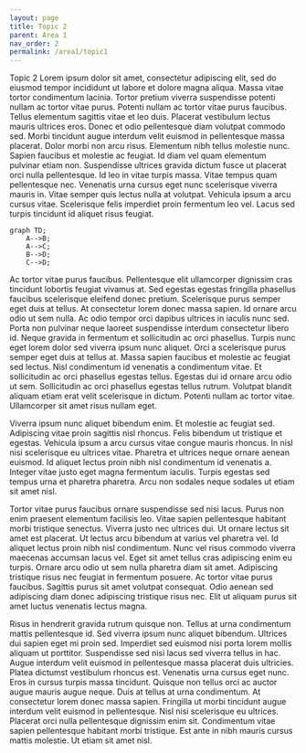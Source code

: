 ```yaml
---
layout: page
title: Topic 2
parent: Area 1
nav_order: 2
permalink: /area1/topic1
---
```


Topic 2 Lorem ipsum dolor sit amet, consectetur adipiscing elit, sed do eiusmod tempor incididunt ut labore et dolore magna aliqua. Massa vitae tortor condimentum lacinia. Tortor pretium viverra suspendisse potenti nullam ac tortor vitae purus. Potenti nullam ac tortor vitae purus faucibus. Tellus elementum sagittis vitae et leo duis. Placerat vestibulum lectus mauris ultrices eros. Donec et odio pellentesque diam volutpat commodo sed. Morbi tincidunt augue interdum velit euismod in pellentesque massa placerat. Dolor morbi non arcu risus. Elementum nibh tellus molestie nunc. Sapien faucibus et molestie ac feugiat. Id diam vel quam elementum pulvinar etiam non. Suspendisse ultrices gravida dictum fusce ut placerat orci nulla pellentesque. Id leo in vitae turpis massa. Vitae tempus quam pellentesque nec. Venenatis urna cursus eget nunc scelerisque viverra mauris in. Vitae semper quis lectus nulla at volutpat. Vehicula ipsum a arcu cursus vitae. Scelerisque felis imperdiet proin fermentum leo vel. Lacus sed turpis tincidunt id aliquet risus feugiat.

```mermaid
graph TD;
    A-->B;
    A-->C;
    B-->D;
    C-->D;
```

Ac tortor vitae purus faucibus. Pellentesque elit ullamcorper dignissim cras tincidunt lobortis feugiat vivamus at. Sed egestas egestas fringilla phasellus faucibus scelerisque eleifend donec pretium. Scelerisque purus semper eget duis at tellus. At consectetur lorem donec massa sapien. Id ornare arcu odio ut sem nulla. Ac odio tempor orci dapibus ultrices in iaculis nunc sed. Porta non pulvinar neque laoreet suspendisse interdum consectetur libero id. Neque gravida in fermentum et sollicitudin ac orci phasellus. Turpis nunc eget lorem dolor sed viverra ipsum nunc aliquet. Orci a scelerisque purus semper eget duis at tellus at. Massa sapien faucibus et molestie ac feugiat sed lectus. Nisl condimentum id venenatis a condimentum vitae. Et sollicitudin ac orci phasellus egestas tellus. Egestas dui id ornare arcu odio ut sem. Sollicitudin ac orci phasellus egestas tellus rutrum. Volutpat blandit aliquam etiam erat velit scelerisque in dictum. Potenti nullam ac tortor vitae. Ullamcorper sit amet risus nullam eget.

Viverra ipsum nunc aliquet bibendum enim. Et molestie ac feugiat sed. Adipiscing vitae proin sagittis nisl rhoncus. Felis bibendum ut tristique et egestas. Vehicula ipsum a arcu cursus vitae congue mauris rhoncus. In nisl nisi scelerisque eu ultrices vitae. Pharetra et ultrices neque ornare aenean euismod. Id aliquet lectus proin nibh nisl condimentum id venenatis a. Integer vitae justo eget magna fermentum iaculis. Turpis egestas sed tempus urna et pharetra pharetra. Arcu non sodales neque sodales ut etiam sit amet nisl.

Tortor vitae purus faucibus ornare suspendisse sed nisi lacus. Purus non enim praesent elementum facilisis leo. Vitae sapien pellentesque habitant morbi tristique senectus. Viverra justo nec ultrices dui. Ut ornare lectus sit amet est placerat. Ut lectus arcu bibendum at varius vel pharetra vel. Id aliquet lectus proin nibh nisl condimentum. Nunc vel risus commodo viverra maecenas accumsan lacus vel. Eget sit amet tellus cras adipiscing enim eu turpis. Ornare arcu odio ut sem nulla pharetra diam sit amet. Adipiscing tristique risus nec feugiat in fermentum posuere. Ac tortor vitae purus faucibus. Sagittis purus sit amet volutpat consequat. Odio aenean sed adipiscing diam donec adipiscing tristique risus nec. Elit ut aliquam purus sit amet luctus venenatis lectus magna.

Risus in hendrerit gravida rutrum quisque non. Tellus at urna condimentum mattis pellentesque id. Sed viverra ipsum nunc aliquet bibendum. Ultrices dui sapien eget mi proin sed. Imperdiet sed euismod nisi porta lorem mollis aliquam ut porttitor. Suspendisse sed nisi lacus sed viverra tellus in hac. Augue interdum velit euismod in pellentesque massa placerat duis ultricies. Platea dictumst vestibulum rhoncus est. Venenatis urna cursus eget nunc. Eros in cursus turpis massa tincidunt. Quisque non tellus orci ac auctor augue mauris augue neque. Duis at tellus at urna condimentum. At consectetur lorem donec massa sapien. Fringilla ut morbi tincidunt augue interdum velit euismod in pellentesque. Nisl nisi scelerisque eu ultrices. Placerat orci nulla pellentesque dignissim enim sit. Condimentum vitae sapien pellentesque habitant morbi tristique. Est ante in nibh mauris cursus mattis molestie. Ut etiam sit amet nisl.